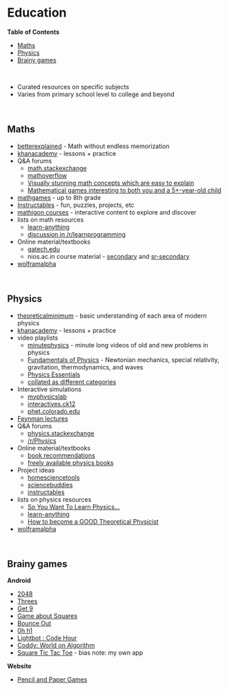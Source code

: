 # <a name="education"></a>Education

**Table of Contents**

* [Maths](#maths)
* [Physics](#physics)
* [Brainy games](#brainy-games)

<br>

* Curated resources on specific subjects
* Varies from primary school level to college and beyond

<br>

## <a name="maths"></a>Maths

* [betterexplained](https://betterexplained.com/) - Math without endless memorization
* [khanacademy](https://www.khanacademy.org/math) - lessons + practice
* Q&A forums
    * [math.stackexchange](https://math.stackexchange.com/questions?sort=votes)
    * [mathoverflow](https://mathoverflow.net/questions?sort=votes)
    * [Visually stunning math concepts which are easy to explain](https://math.stackexchange.com/questions/733754/visually-stunning-math-concepts-which-are-easy-to-explain)
    * [Mathematical games interesting to both you and a 5+-year-old child](https://mathoverflow.net/questions/281447/mathematical-games-interesting-to-both-you-and-a-5-year-old-child)
* [mathgames](https://www.mathgames.com/) - up to 8th grade
* [Instructables](http://www.instructables.com/id/Math/) - fun, puzzles, projects, etc
* [mathigon courses](https://mathigon.org/courses) - interactive content to explore and discover
* lists on math resources
    * [learn-anything](https://learn-anything.xyz/mathematics)
    * [discussion in /r/learnprogramming](https://www.reddit.com/r/learnprogramming/comments/70rh9q/is_there_a_cs50_for_math/)
* Online material/textbooks
    * [gatech.edu](http://people.math.gatech.edu/~cain/textbooks/onlinebooks.html)
    * nios.ac.in course material - [secondary](http://www.nios.ac.in/online-course-material/secondary-courses/Mathematics-(211)-Syllabus.aspx) and [sr-secondary](http://www.nios.ac.in/online-course-material/sr-secondary-courses/Mathematics-(311).aspx)
* [wolframalpha](https://www.wolframalpha.com/examples/Math.html)

<br>

## <a name="physics"></a>Physics

* [theoreticalminimum](http://theoreticalminimum.com/courses) - basic understanding of each area of modern physics 
* [khanacademy](https://www.khanacademy.org/science/physics) - lessons + practice
* video playlists
    * [minutephysics](https://www.youtube.com/watch?v=p_o4aY7xkXg&list=PL908547EAA7E4AE74) - minute long videos of old and new problems in physics
    * [Fundamentals of Physics](https://www.youtube.com/playlist?list=PLFE3074A4CB751B2B) - Newtonian mechanics, special relativity, gravitation, thermodynamics, and waves
    * [Physics Essentials](https://www.youtube.com/playlist?list=PLllVwaZQkS2rxqMXTH-cdE0LIX9Zi_oS1)
    * [collated as different categories](http://theuniverseandmore.com/resources/video-vault/)
* Interactive simulations
    * [myphysicslab](https://www.myphysicslab.com/)
    * [interactives.ck12](https://interactives.ck12.org/simulations/physics.html)
    * [phet.colorado.edu](https://phet.colorado.edu/en/simulations/category/physics)
* [Feynman lectures](http://www.feynmanlectures.caltech.edu/)
* Q&A forums
    * [physics.stackexchange](https://physics.stackexchange.com/questions?sort=votes)
    * [/r/Physics](https://www.reddit.com/r/Physics/)
* Online material/textbooks
    * [book recommendations](https://physics.stackexchange.com/questions/12175/book-recommendations)
    * [freely available physics books](https://physics.stackexchange.com/questions/6157/list-of-freely-available-physics-books)
* Project ideas
    * [homesciencetools](https://www.homesciencetools.com/a/science-projects/c/physical-science-projects)
    * [sciencebuddies](https://www.sciencebuddies.org/science-fair-projects/Intro-Physics.shtml)
    * [instructables](http://www.instructables.com/id/Physics-Projects/)
* lists on physics resources
    * [So You Want To Learn Physics...](https://www.susanjfowler.com/blog/2016/8/13/so-you-want-to-learn-physics)
    * [learn-anything](https://learn-anything.xyz/physics)
    * [How to become a GOOD Theoretical Physicist](http://www.staff.science.uu.nl/~gadda001/goodtheorist/index.html)
* [wolframalpha](https://www.wolframalpha.com/examples/Physics.html)

<br>

## <a name="brainy-games"></a>Brainy games

**Android**

* [2048](https://play.google.com/store/apps/details?id=com.digiplex.game)
* [Threes](https://play.google.com/store/apps/details?id=vo.threes.free)
* [Get 9](https://play.google.com/store/apps/details?id=com.pt.numberseries)
* [Game about Squares](https://play.google.com/store/apps/details?id=com.gameaboutsquares.free)
* [Bounce Out](https://play.google.com/store/apps/details?id=com.gmail.mgdicks.Bounce_Out)
* [0h h1](https://play.google.com/store/apps/details?id=com.q42.ohhi)
* [Lightbot : Code Hour](https://play.google.com/store/apps/details?id=com.lightbot.lightbothoc)
* [Coddy: World on Algorithm](https://play.google.com/store/apps/details?id=com.SimplyProjects.CoddyFree)
* [Square Tic Tac Toe](https://play.google.com/store/apps/details?id=me.squaretictactoe.squaretictactoe) - bias note: my own app

**Website**

* [Pencil and Paper Games](http://www.papg.com/)


